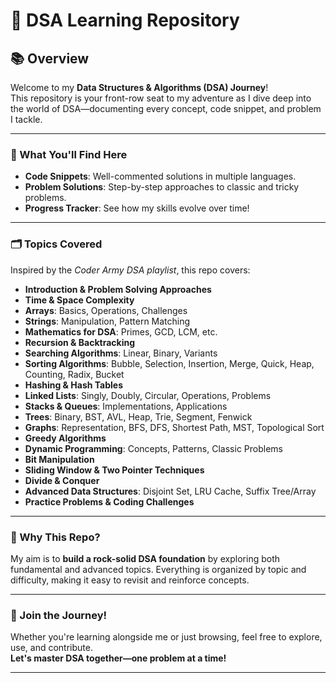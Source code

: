 # 🚀 DSA Learning Repository

## 📚 Overview

Welcome to my **Data Structures & Algorithms (DSA) Journey**!  
This repository is your front-row seat to my adventure as I dive deep into the world of DSA—documenting every concept, code snippet, and problem I tackle.

---

### 🌟 What You'll Find Here

- **Code Snippets**: Well-commented solutions in multiple languages.
- **Problem Solutions**: Step-by-step approaches to classic and tricky problems.
- **Progress Tracker**: See how my skills evolve over time!

---

### 🗂️ Topics Covered

Inspired by the *Coder Army DSA playlist*, this repo covers:

- **Introduction & Problem Solving Approaches**
- **Time & Space Complexity**
- **Arrays**: Basics, Operations, Challenges
- **Strings**: Manipulation, Pattern Matching
- **Mathematics for DSA**: Primes, GCD, LCM, etc.
- **Recursion & Backtracking**
- **Searching Algorithms**: Linear, Binary, Variants
- **Sorting Algorithms**: Bubble, Selection, Insertion, Merge, Quick, Heap, Counting, Radix, Bucket
- **Hashing & Hash Tables**
- **Linked Lists**: Singly, Doubly, Circular, Operations, Problems
- **Stacks & Queues**: Implementations, Applications
- **Trees**: Binary, BST, AVL, Heap, Trie, Segment, Fenwick
- **Graphs**: Representation, BFS, DFS, Shortest Path, MST, Topological Sort
- **Greedy Algorithms**
- **Dynamic Programming**: Concepts, Patterns, Classic Problems
- **Bit Manipulation**
- **Sliding Window & Two Pointer Techniques**
- **Divide & Conquer**
- **Advanced Data Structures**: Disjoint Set, LRU Cache, Suffix Tree/Array
- **Practice Problems & Coding Challenges**

---

### 🚦 Why This Repo?

My aim is to **build a rock-solid DSA foundation** by exploring both fundamental and advanced topics. Everything is organized by topic and difficulty, making it easy to revisit and reinforce concepts.

---

### 🤝 Join the Journey!

Whether you're learning alongside me or just browsing, feel free to explore, use, and contribute.  
**Let's master DSA together—one problem at a time!**

---

